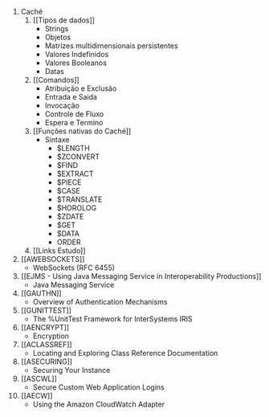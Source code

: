 1.  Caché
	1. [[Tipos de dados]]
		- Strings
		- Objetos
		- Matrizes multidimensionais persistentes
		- Valores Indefinidos
		- Valores Booleanos
		- Datas
	2. [[Comandos]]
		- Atribuição e Exclusão
		- Entrada e Saída
		- Invocação
		- Controle de Fluxo
		- Espera e Termino
	3. [[Funções nativas do Caché]]
		-  Sintaxe
			- $LENGTH
			- $ZCONVERT
			- $FIND
			- $EXTRACT
			- $PIECE
			- $CASE
			- $TRANSLATE
			- $HOROLOG
			- $ZDATE
			- $GET
			- $DATA
			- ORDER
	4. [[Links Estudo]]
2. [[AWEBSOCKETS]]
	- WebSockets (RFC 6455)
3. [[EJMS - Using Java Messaging Service in Interoperability Productions]]
	- Java Messaging Service
4. [[GAUTHN]]
	- Overview of Authentication Mechanisms
5. [[GUNITTEST]]
	- The %UnitTest Framework for InterSystems IRIS
6. [[AENCRYPT]]
	- Encryption
7. [[ACLASSREF]]
	- Locating and Exploring Class Reference Documentation
8. [[ASECURING]]
	- Securing Your Instance
9. [[ASCWL]]
	- Secure Custom Web Application Logins
10. [[AECW]]
	- Using the Amazon CloudWatch Adapter
